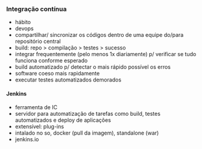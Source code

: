 ### Integração contínua

- hábito
- devops
- compartilhar/ sincronizar os códigos dentro de uma equipe do/para repositório central
- build: repo > compilação > testes > sucesso
- integrar frequentemente (pelo menos 1x diariamente) p/ verificar se tudo funciona conforme esperado
- build automatizado p/ detectar o mais rápido possível os erros
- software coeso mais rapidamente
- executar testes automatizados demorados

#### Jenkins

- ferramenta de IC
- servidor para automatização de tarefas como build, testes automatizados e deploy de aplicações
- extensível: plug-ins
- intalado no so, docker (pull da imagem), standalone (war)
- jenkins.io
